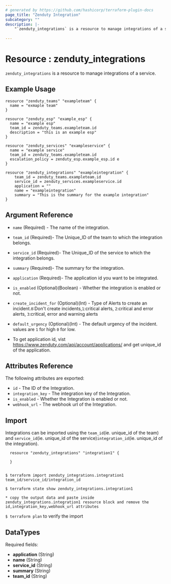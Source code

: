```yaml
---
# generated by https://github.com/hashicorp/terraform-plugin-docs
page_title: "Zenduty Integration"
subcategory: ""
description: |-
    "`zenduty_integrations` is a resource to manage integrations of a service."
  
---
```


# Resource : zenduty_integrations

`zenduty_integrations` is a resource to manage integrations of a service.

## Example Usage

```hcl
resource "zenduty_teams" "exampleteam" {
  name = "exmaple team"
}

resource "zenduty_esp" "example_esp" {
  name = "example esp"
  team_id = zenduty_teams.exampleteam.id
  description = "this is an example esp"
}

resource "zenduty_services" "exampleservice" {
  name = "example service"
  team_id = zenduty_teams.exampleteam.id 
  escalation_policy = zenduty_esp.example_esp.id e
}
```


```hcl
resource "zenduty_integrations" "exampleintegration" {
    team_id = zenduty_teams.exampleteam.id
    service_id = zenduty_services.exampleservice.id
    application = ""
    name = "exampleintegration"
    summary = "This is the summary for the example integration"
}

```
## Argument Reference
* `name` (Required) - The name of the integration.
* `team_id` (Required)- The Unique_ID of the team to which the integration belongs.
* `service_id` (Required)- The Unique_ID of the service to which the integration belongs.
* `summary` (Required)- The summary for the integration.
* `application` (Required)- The application id you want to be integrated.
* `is_enabled` (Optional)(Boolean) - Whether the integration is enabled or not.
* `create_incident_for` (Optional)(Int) - Type of Alerts to create an incident.`0`:Don't create incidents,`1`:critical alerts, `2`:critical and error alerts,
`3`:critical, error and warning alerts
* `default_urgency` (Optional)(Int) - The default urgency of the incident. values are `1` for high `0` for low.

* To get application id, vist https://www.zenduty.com/api/account/applications/ and get unique_id of the application.

## Attributes Reference

The following attributes are exported:

* `id` - The ID of the Integration.
* `integration_key` - The integration key of the Integration.
* `is_enabled` - Whether the Integration is enabled or not.
* `webhook_url` - The webhook url of the Integration.

## Import

Integrations can be imported using the `team_id`(ie. unique_id of the team) and `service_id`(ie. unique_id of the service)`integration_id`(ie. unique_id of the integration).

```hcl
  resource "zenduty_integrations" "integration1" {
  
  }
  
```

`$ terraform import zenduty_integrations.integration1 team_id/service_id/integration_id` 

`$ terraform state show zenduty_integrations.integration1`

`* copy the output data and paste inside zenduty_integrations.integration1 resource block and remove the id,integration_key,webhook_url attributes`

`$ terraform plan` to verify the import




<!-- schema generated by tfplugindocs -->
## DataTypes 

 Required fields:

- **application** (String)
- **name** (String)
- **service_id** (String)
- **summary** (String)
- **team_id** (String)


